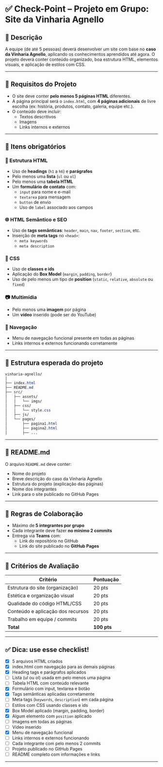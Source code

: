 # ✅ Check-Point – Projeto em Grupo: Site da Vinharia Agnello

## 🧠 Descrição

A equipe (de até 5 pessoas) deverá desenvolver um site com base no **caso da Vinharia Agnello**, aplicando os conhecimentos aprendidos até agora. O projeto deverá conter conteúdo organizado, boa estrutura HTML, elementos visuais, e aplicação de estilos com CSS.

---

## 📌 Requisitos do Projeto

-   O site deve conter **pelo menos 5 páginas HTML** diferentes.
-   A página principal será o `index.html`, com **4 páginas adicionais** de livre escolha (ex: história, produtos, contato, galeria, equipe etc.).
-   O conteúdo deve incluir:
    -   Textos descritivos
    -   Imagens
    -   Links internos e externos

---

## 🔧 Itens obrigatórios

### 📄 Estrutura HTML

-   Uso de **headings** (`h1` a `h6`) e **parágrafos**
-   Pelo menos uma **lista** (`ul` ou `ol`)
-   Pelo menos uma **tabela HTML**
-   Um **formulário de contato** com:
    -   `input` para nome e e-mail
    -   `textarea` para mensagem
    -   `button` de envio
    -   Uso de `label` associado aos campos

### 🌐 HTML Semântico e SEO

-   Uso de **tags semânticas**: `header`, `main`, `nav`, `footer`, `section`, etc.
-   Inserção de **meta tags** no `<head>`:
    -   `meta keywords`
    -   `meta description`

### 🎨 CSS

-   Uso de **classes e ids**
-   Aplicação do **Box Model** (`margin`, `padding`, `border`)
-   Uso de pelo menos um tipo de **position** (`static`, `relative`, `absolute` ou `fixed`)

### 📷 Multimídia

-   Pelo menos uma **imagem** por página
-   Um **vídeo** inserido (pode ser do YouTube)

### 🧭 Navegação

-   Menu de navegação funcional presente em todas as páginas
-   Links internos e externos funcionando corretamente

---

## 📁 Estrutura esperada do projeto

```css
vinharia-agnello/
│
├── index.html
├── README.md
├── src/
│   ├── assets/
│   │   └── imgs/
│   ├── css/
│   │   └── style.css
│   ├── js/
│   └── pages/
│       ├── pagina1.html
│       ├── pagina2.html
│       ├── ...
```

---

## 📄 README.md

O arquivo `README.md` deve conter:

-   Nome do projeto
-   Breve descrição do caso da Vinharia Agnello
-   Estrutura do projeto (explicação das páginas)
-   Nome dos integrantes
-   Link para o site publicado no GitHub Pages

---

## 👥 Regras de Colaboração

-   Máximo de **5 integrantes por grupo**
-   Cada integrante deve fazer **no mínimo 2 commits**
-   Entrega via **Teams** com:
    -   Link do repositório no GitHub
    -   Link do site publicado no **GitHub Pages**

---

## 🧪 Critérios de Avaliação

| Critério                          | Pontuação   |
| --------------------------------- | ----------- |
| Estrutura do site (organização)   | 20 pts      |
| Estética e organização visual     | 20 pts      |
| Qualidade do código HTML/CSS      | 20 pts      |
| Conteúdo e aplicação dos recursos | 20 pts      |
| Trabalho em equipe / commits      | 20 pts      |
| **Total**                         | **100 pts** |

---

## ✅ Dica: use esse checklist!

-   [x] 5 arquivos HTML criados
-   [x] index.html com navegação para as demais páginas
-   [x] Heading tags e parágrafos aplicados
-   [ ] Lista (ul ou ol) usada em pelo menos uma página
-   [ ] Tabela HTML com conteúdo relevante
-   [x] Formulário com input, textarea e botão
-   [x] Tags semânticas aplicadas corretamente
-   [ ] Meta tags (`keywords`, `description`) em cada página
-   [ ] Estilos com CSS usando classes e ids
-   [x] Box Model aplicado (margin, padding, border)
-   [x] Algum elemento com `position` aplicado
-   [ ] Imagens em todas as páginas
-   [ ] Vídeo inserido
-   [x] Menu de navegação funcional
-   [ ] Links internos e externos funcionando
-   [ ] Cada integrante com pelo menos 2 commits
-   [ ] Projeto publicado no GitHub Pages
-   [ ] README completo com informações e links

---
